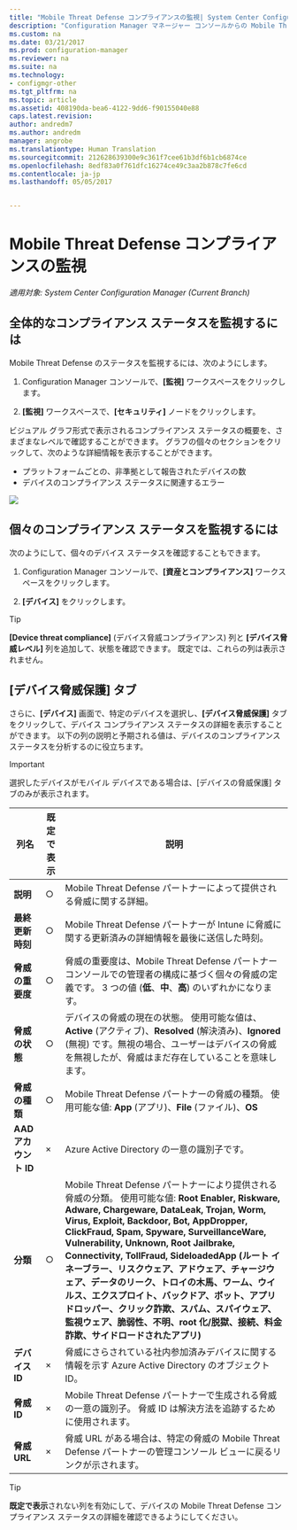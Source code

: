 ```yaml
---
title: "Mobile Threat Defense コンプライアンスの監視| System Center Configuration Manager"
description: "Configuration Manager マネージャー コンソールからの Mobile Threat Defense パートナー コンプライアンス ステータスの監視"
ms.custom: na
ms.date: 03/21/2017
ms.prod: configuration-manager
ms.reviewer: na
ms.suite: na
ms.technology:
- configmgr-other
ms.tgt_pltfrm: na
ms.topic: article
ms.assetid: 408190da-bea6-4122-9dd6-f90155040e88
caps.latest.revision: 
author: andredm7
ms.author: andredm
manager: angrobe
ms.translationtype: Human Translation
ms.sourcegitcommit: 212628639300e9c361f7cee61b3df6b1cb6874ce
ms.openlocfilehash: 8edf83a0f761dfc16274ce49c3aa2b878c7fe6cd
ms.contentlocale: ja-jp
ms.lasthandoff: 05/05/2017


---
```


# <a name="monitor-mobile-threat-defense-compliance"></a>**Mobile Threat Defense コンプライアンスの監視**

*適用対象: System Center Configuration Manager (Current Branch)*

## <a name="to-monitor-the-overall-compliance-status"></a>全体的なコンプライアンス ステータスを監視するには

Mobile Threat Defense のステータスを監視するには、次のようにします。

1.  Configuration Manager コンソールで、**[監視]** ワークスペースをクリックします。

2.  **[監視]** ワークスペースで、**[セキュリティ]** ノードをクリックします。

ビジュアル グラフ形式で表示されるコンプライアンス ステータスの概要を、さまざまなレベルで確認することができます。 グラフの個々のセクションをクリックして、次のような詳細情報を表示することができます。 

- プラットフォームごとの、非準拠として報告されたデバイスの数
- デバイスのコンプライアンス ステータスに関連するエラー

![](http://i.imgur.com/bmPsiWk.png)

## <a name="to-monitor-the-individual-compliance-status"></a>個々のコンプライアンス ステータスを監視するには

次のようにして、個々のデバイス ステータスを確認することもできます。

1.  Configuration Manager コンソールで、**[資産とコンプライアンス]** ワークスペースをクリックします。

2.  **[デバイス]** をクリックします。

> [!TIP] 
> **[Device threat compliance]** (デバイス脅威コンプライアンス) 列と **[デバイス脅威レベル]** 列を追加して、状態を確認できます。 既定では、これらの列は表示されません。

## <a name="device-threat-protection-tab"></a>[デバイス脅威保護] タブ

さらに、**[デバイス]** 画面で、特定のデバイスを選択し、**[デバイス脅威保護]** タブをクリックして、デバイス コンプライアンス ステータスの詳細を表示することができます。 以下の列の説明と予期される値は、デバイスのコンプライアンス ステータスを分析するのに役立ちます。

> [!IMPORTANT] 
> 選択したデバイスがモバイル デバイスである場合は、[デバイスの脅威保護] タブのみが表示されます。

|列名|既定で表示|説明| 
|-|-|-|
|**説明**| ○ | Mobile Threat Defense パートナーによって提供される脅威に関する詳細。 |
|**最終更新時刻**| ○ | Mobile Threat Defense パートナーが Intune に脅威に関する更新済みの詳細情報を最後に送信した時刻。 |
|**脅威の重要度**| ○ | 脅威の重要度は、Mobile Threat Defense パートナー コンソールでの管理者の構成に基づく個々の脅威の定義です。 3 つの値 (**低**、**中**、**高**) のいずれかになります。 |
|**脅威の状態**| ○ | デバイスの脅威の現在の状態。 使用可能な値は、**Active** (アクティブ)、**Resolved** (解決済み)、**Ignored** (無視) です。無視の場合、ユーザーはデバイスの脅威を無視したが、脅威はまだ存在していることを意味します。 |
|**脅威の種類**| ○ | Mobile Threat Defense パートナーの脅威の種類。 使用可能な値: **App** (アプリ)、**File** (ファイル)、**OS** |
|**AAD アカウント ID**| × | Azure Active Directory の一意の識別子です。 |
|**分類**| ○ | Mobile Threat Defense パートナーにより提供される脅威の分類。 使用可能な値: **Root Enabler, Riskware, Adware, Chargeware, DataLeak, Trojan, Worm, Virus, Exploit, Backdoor, Bot, AppDropper, ClickFraud, Spam, Spyware, SurveillanceWare, Vulnerability, Unknown, Root Jailbrake, Connectivity, TollFraud, SideloadedApp (ルート イネーブラー、リスクウェア、アドウェア、チャージウェア、データのリーク、トロイの木馬、ワーム、ウイルス、エクスプロイト、バックドア、ボット、アプリ ドロッパー、クリック詐欺、スパム、スパイウェア、監視ウェア、脆弱性、不明、root 化/脱獄、接続、料金詐欺、サイドロードされたアプリ)** |
|**デバイス ID**| × | 脅威にさらされている社内参加済みデバイスに関する情報を示す Azure Active Directory のオブジェクト ID。 |
|**脅威 ID**| × | Mobile Threat Defense パートナーで生成される脅威の一意の識別子。 脅威 ID は解決方法を追跡するために使用されます。 |
|**脅威 URL**| × | 脅威 URL がある場合は、特定の脅威の Mobile Threat Defense パートナーの管理コンソール ビューに戻るリンクが示されます。 |

> [!TIP] 
> **既定で表示**されない列を有効にして、デバイスの Mobile Threat Defense コンプライアンス ステータスの詳細を確認できるようにしてください。

